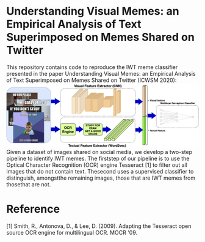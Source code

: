 # Understanding Visual Memes: an Empirical Analysis of Text Superimposed on Memes Shared on Twitter

This repository contains code to reproduce the IWT meme classifier presented in the paper Understanding Visual Memes: an Empirical Analysis of Text Superimposed on Memes Shared on Twitter (ICWSM 2020):
<br />
![neural_network_image ](image/neural_network.png)
<br />
Given a dataset of images shared on social media, we develop a two-step pipeline to identify IWT memes. The firststep  of  our  pipeline  is  to use  the  Optical Character Recognition (OCR) engine Tesseract [1] to filter out all images that do not contain text. Thesecond uses a supervised classifier to distinguish, amongstthe remaining images, those that are IWT memes from thosethat are not. 







# Reference
[1] Smith, R., Antonova, D., & Lee, D. (2009). Adapting the Tesseract open source OCR engine for multilingual OCR. MOCR '09.
